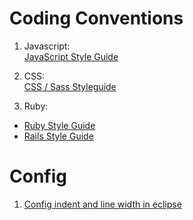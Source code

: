 # Coding Conventions

1. Javascript:  
[JavaScript Style Guide](https://github.com/airbnb/javascript)

2. CSS:  
[CSS / Sass Styleguide](https://github.com/airbnb/css)

3. Ruby:  
- [Ruby Style Guide](https://github.com/bbatsov/ruby-style-guide)
- [Rails Style Guide](https://github.com/bbatsov/rails-style-guide)

# Config

1. [Config indent and line width in eclipse](https://github.com/minhbkpro/coding-conventions/blob/master/Config%20indent%20in%20eclipse.md)

